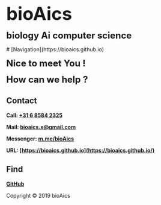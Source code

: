 <p><strong><font size="7">bioAics</font></strong></p>
<p><strong><font size="5">biology Ai computer science</font></strong></p>
# [Navigation](https://bioaics.github.io)
<p><strong><font size="5">Nice to meet You !</font></strong></p>
<p><strong><font size="5">How can we help ?</font></strong></p>

## Contact
**Call: <a href="tel:0031685842325">+31 6 8584 2325</a>**

**Mail: [bioaics.x@gmail.com](bioaics.x@gmail.com)**

**Messenger: [m.me/bioAics](https://m.me/bioAics)**

**URL: [https://bioaics.github.io](https://bioaics.github.io/)**
## Find
**[GitHub](https://github.com/bioaics)**

Copyright © 2019 bioAics
